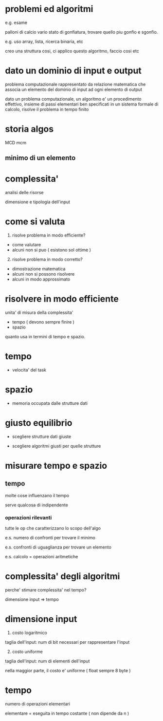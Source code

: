 # problemi ed algoritmi

e.g. esame

palloni di calcio vario stato di gonfiatura, trovare quello piu gonfio e
sgonfio.

e.g. uso array, lista, ricerca binaria, etc

creo una struttura cosi, ci applico questo algoritmo, faccio cosi etc

# dato un dominio di input e output

problema computazionale rappresentato da relazione matematica che associa un
elemento del dominio di input ad ogni elemento di output

dato un problema computazionale, un algoritmo e' un procedimento effettivo,
insieme di passi elementari ben specificati in un sistema formale di calcolo,
risolve il problema in tempo finito

# storia algos

MCD mcm

## minimo di un elemento

# complessita'

analisi delle risorse

dimensione e tipologia dell'input

# come si valuta

1. risolve problema in modo efficiente?

- come valutare
- alcuni non si puo ( esistono sol ottime )

2. risolve problema in modo corretto?

- dimostrazione matematica
- alcuni non si possono risolvere
- alcuni in modo approssimato

# risolvere in modo efficiente

unita' di misura della complessita'

- tempo ( devono sempre finire )
- spazio

quanto usa in termini di tempo e spazio.

# tempo

- velocita' del task

# spazio

- memoria occupata dalle strutture dati

# giusto equilibrio

- scegliere strutture dati giuste

- scegliere algoritmi giusti per quelle strutture

# misurare tempo e spazio

## tempo

molte cose influenzano il tempo

serve qualcosa di indipendente

### operazioni rilevanti

tutte le op che caratterizzano lo scopo dell'algo

e.s. numero di confronti per trovare il minimo

e.s. confronti di uguaglianza per trovare un elemento

e.s. calcolo = operazioni aritmetiche

# complessita' degli algoritmi

perche' stimare complessita' nel tempo?

dimensione input => tempo

# dimensione input

1. costo logaritmico

taglia dell'input: num di bit necessari per rappresentare l'input

2. costo uniforme

taglia dell'input: num di elementi dell'input

nella maggior parte, il costo e' uniforme ( float sempre 8 byte )

# tempo

numero di operazioni elementari

elementare = eseguita in tempo costante ( non dipende da n )
